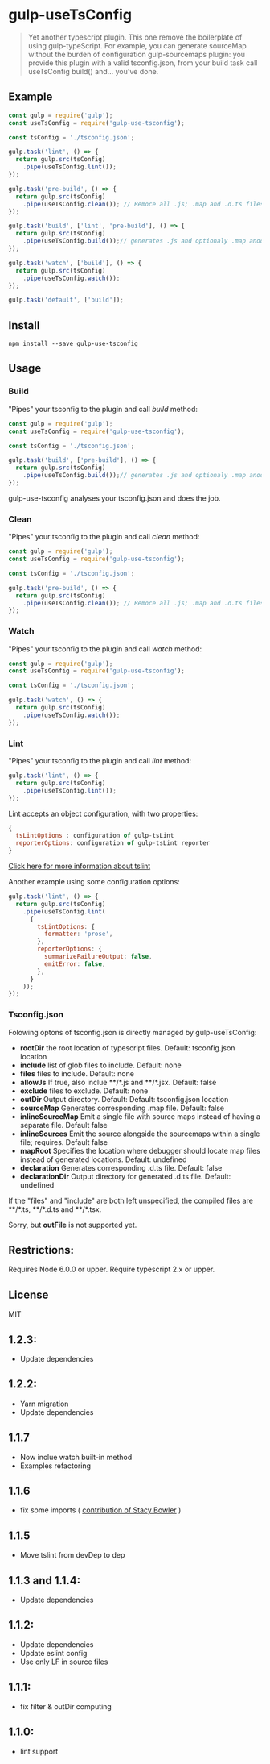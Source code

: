 # gulp-useTsConfig

> Yet another typescript plugin. This one remove the boilerplate of using gulp-typeScript. For example,
you can generate sourceMap without the burden of configuration gulp-sourcemaps plugin: you provide this plugin with a valid tsconfig.json, from your build task call useTsConfig build() and... you've done.

## Example
```javascript
const gulp = require('gulp');
const useTsConfig = require('gulp-use-tsconfig');

const tsConfig = './tsconfig.json';

gulp.task('lint', () => {
  return gulp.src(tsConfig)
    .pipe(useTsConfig.lint());
});

gulp.task('pre-build', () => {
  return gulp.src(tsConfig)
    .pipe(useTsConfig.clean()); // Remoce all .js; .map and .d.ts files
});

gulp.task('build', ['lint', 'pre-build'], () => {
  return gulp.src(tsConfig)
    .pipe(useTsConfig.build());// generates .js and optionaly .map anod/or .d.ts files
});

gulp.task('watch', ['build'], () => {
  return gulp.src(tsConfig)
    .pipe(useTsConfig.watch());
});

gulp.task('default', ['build']);
```

## Install
```
npm install --save gulp-use-tsconfig
```

## Usage

### Build
"Pipes" your tsconfig to the plugin and call _build_ method:
```javascript
const gulp = require('gulp');
const useTsConfig = require('gulp-use-tsconfig');

const tsConfig = './tsconfig.json';

gulp.task('build', ['pre-build'], () => {
  return gulp.src(tsConfig)
    .pipe(useTsConfig.build());// generates .js and optionaly .map anod/or .d.ts files
});
```
gulp-use-tsconfig analyses your tsconfig.json and does the job.

### Clean
"Pipes" your tsconfig to the plugin and call _clean_ method:
```javascript
const gulp = require('gulp');
const useTsConfig = require('gulp-use-tsconfig');

const tsConfig = './tsconfig.json';

gulp.task('pre-build', () => {
  return gulp.src(tsConfig)
    .pipe(useTsConfig.clean()); // Remoce all .js; .map and .d.ts files
});
```

### Watch
"Pipes" your tsconfig to the plugin and call _watch_ method:
```javascript
const gulp = require('gulp');
const useTsConfig = require('gulp-use-tsconfig');

const tsConfig = './tsconfig.json';

gulp.task('watch', () => {
  return gulp.src(tsConfig)
    .pipe(useTsConfig.watch());
});
```

### Lint
"Pipes" your tsconfig to the plugin and call _lint_ method:
```javascript
gulp.task('lint', () => {
  return gulp.src(tsConfig)
    .pipe(useTsConfig.lint());
});
```
Lint accepts an object configuration, with two properties:
```javascript
{
  tsLintOptions : configuration of gulp-tsLint
  reporterOptions: configuration of gulp-tsLint reporter
}
```
[Click here for more information about tslint](https://www.npmjs.com/package/gulp-tslint)

Another example using some configuration options:
```javascript
gulp.task('lint', () => {
  return gulp.src(tsConfig)
    .pipe(useTsConfig.lint(
      {
        tsLintOptions: {
          formatter: 'prose',
        },
        reporterOptions: {
          summarizeFailureOutput: false,
          emitError: false,
        },
      }
    ));
});
```


### Tsconfig.json
Folowing optons of tsconfig.json is directly managed by gulp-useTsConfig:
* **rootDir** the root location of typescript files. Default: tsconfig.json location
* **include** list of glob files to include. Default: none
* **files** files to include. Default: none
* **allowJs** If true, also inclue \*\*/\*.js and \*\*/\*.jsx. Default: false
* **exclude** files to exclude. Default: none
* **outDir** Output directory. Default: Default: tsconfig.json location
* **sourceMap** Generates corresponding .map file. Default: false
* **inlineSourceMap** Emit a single file with source maps instead of having a separate file. Default false
* **inlineSources** Emit the source alongside the sourcemaps within a single file; requires. Default false
* **mapRoot** Specifies the location where debugger should locate map files instead of generated locations. Default: undefined
* **declaration** Generates corresponding .d.ts file. Default: false
* **declarationDir** Output directory for generated .d.ts file. Default: undefined

If the "files" and "include" are both left unspecified, the compiled files are \*\*/\*.ts, \*\*/\*.d.ts and \*\*/\*.tsx.

Sorry, but **outFile** is not supported yet.

## Restrictions:
Requires Node 6.0.0 or upper.
Require typescript 2.x or upper.

## License
MIT

## 1.2.3:
* Update dependencies

## 1.2.2:
* Yarn migration
* Update dependencies

## 1.1.7
* Now inclue watch built-in method
* Examples refactoring

## 1.1.6
* fix some imports ( [contribution of Stacy Bowler](https://github.com/sbowler) )

## 1.1.5
* Move tslint from devDep to dep

## 1.1.3 and 1.1.4:
* Update dependencies

## 1.1.2:
* Update dependencies
* Update eslint config
* Use only LF in source files

## 1.1.1:
* fix filter & outDir computing

## 1.1.0:
* lint support
